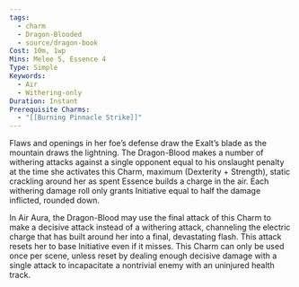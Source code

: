 ```yaml
---
tags:
  - charm
  - Dragon-Blooded
  - source/dragon-book
Cost: 10m, 1wp
Mins: Melee 5, Essence 4
Type: Simple
Keywords:
  - Air
  - Withering-only
Duration: Instant
Prerequisite Charms:
  - "[[Burning Pinnacle Strike]]"
---
```

Flaws and openings in her foe’s defense draw the Exalt’s blade as the mountain draws the lightning. The Dragon-Blood makes a number of withering attacks against a single opponent equal to his onslaught penalty at the time she activates this Charm, maximum (Dexterity + Strength), static crackling around her as spent Essence builds a charge in the air. Each withering damage roll only grants Initiative equal to half the damage inflicted, rounded down. 

In Air Aura, the Dragon-Blood may use the final attack of this Charm to make a decisive attack instead of a withering attack, channeling the electric charge that has built around her into a final, devastating flash. This attack resets her to base Initiative even if it misses. This Charm can only be used once per scene, unless reset by dealing enough decisive damage with a single attack to incapacitate a nontrivial enemy with an uninjured health track.